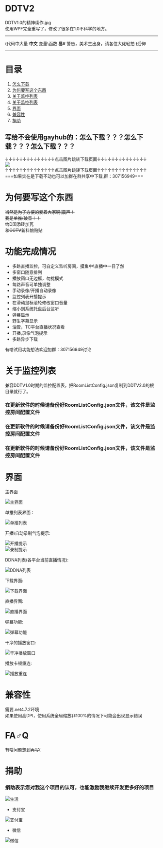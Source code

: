 # DDTV2

DDTV1.0的精神续作.jpg  
使用WPF完全重写了，修改了很多在1.0不科学的地方。    
***
(代码中大量 **中文** 变量\函数 **易#** 警告，美术生出身，请各位大佬轻拍 ~~(后仰~~
***
# 目录
1. [怎么下载](https://github.com/CHKZL/DDTV2#%E5%86%99%E7%BB%99%E4%B8%8D%E4%BC%9A%E4%BD%BF%E7%94%A8gayhub%E7%9A%84%E6%80%8E%E4%B9%88%E4%B8%8B%E8%BD%BD%E6%80%8E%E4%B9%88%E4%B8%8B%E8%BD%BD%E6%80%8E%E4%B9%88%E4%B8%8B%E8%BD%BD)
2. [为何要写这个东西](https://github.com/CHKZL/DDTV2#%E4%B8%BA%E4%BD%95%E8%A6%81%E5%86%99%E8%BF%99%E4%B8%AA%E4%B8%9C%E8%A5%BF)
3. [关于监控列表](https://github.com/CHKZL/DDTV2#%E5%85%B3%E4%BA%8E%E7%9B%91%E6%8E%A7%E5%88%97%E8%A1%A8)
4. [关于监控列表](https://github.com/CHKZL/DDTV2#%E5%8A%9F%E8%83%BD%E5%AE%8C%E6%88%90%E6%83%85%E5%86%B5)
5. [界面](https://github.com/CHKZL/DDTV2#%E7%95%8C%E9%9D%A2)  
6. [兼容性](https://github.com/CHKZL/DDTV2#%E5%85%BC%E5%AE%B9%E6%80%A7)  
7. [捐助](https://github.com/CHKZL/DDTV2#%E6%8D%90%E5%8A%A9)  


## 写给不会使用gayhub的：怎么下载？？？怎么下载？？？怎么下载？？？
↓↓↓↓↓↓↓↓↓↓↓↓↓↓点击图片跳转下载页面↓↓↓↓↓↓↓↓↓↓↓↓↓↓  
[![](https://user-images.githubusercontent.com/9378097/54915191-8e3f0f80-4f31-11e9-8bbb-b4f3fb0ead6b.png)](https://github.com/CHKZL/DDTV2/releases/latest)  
↑↑↑↑↑↑↑↑↑↑↑↑↑↑点击图片跳转下载页面↑↑↑↑↑↑↑↑↑↑↑↑↑↑  
===如果实在是下载不动也可以加群在群共享中下载,群：307156949===

# 为何要写这个东西
~~当然是为了方便的爱着大家啊(震声！~~  
~~我是单推(破音！！~~  
给D国添砖加瓦  
和~~CCTV~~新科娘贴贴



# 功能完成情况
* 多路直播监控，可自定义监听房间，摸鱼中\直播中一目了然
* 多窗口随意排列
* 播放窗口无边框，勿扰模式
* 每路声音可单独调整
* 手动录像/开播自动录像
* 监控列表开播提示
* 在滑动鼠标滚轮修改窗口音量
* 缩小到系统托盘后台监听
* 弹幕显示
* 野生字幕显示
* 油管，TC平台直播状况查看
* 开播,录像气泡提示
* 多路异步下载
  
有啥试用功能想法欢迎加群：307156949讨论

# 关于监控列表
兼容DDTV1.0时期的监控配置表，把RoomListConfig.json复制到DDTV2.0的根目录就行了。    

### 在更新软件的时候请备份好RoomListConfig.json文件，该文件是监控房间配置文件
### 在更新软件的时候请备份好RoomListConfig.json文件，该文件是监控房间配置文件
### 在更新软件的时候请备份好RoomListConfig.json文件，该文件是监控房间配置文件

# 界面
主界面

![主界面](https://github.com/CHKZL/DDTV2/blob/master/DDTV_New/%E8%BD%AF%E4%BB%B6%E5%9B%BE/%E9%A6%96%E9%A1%B5.png)

单推列表界面：

![单推列表](https://github.com/CHKZL/DDTV2/blob/master/DDTV_New/%E8%BD%AF%E4%BB%B6%E5%9B%BE/%E5%8D%95%E6%8E%A8%E7%9B%91%E6%8E%A7.png)

开播\自动录制气泡提示:

![开播提示](https://github.com/CHKZL/DDTV2/blob/master/DDTV_New/%E8%BD%AF%E4%BB%B6%E5%9B%BE/%E5%BC%80%E6%92%AD%E6%8F%90%E9%86%92.png)  
![录制提示](https://github.com/CHKZL/DDTV2/blob/master/DDTV_New/%E8%BD%AF%E4%BB%B6%E5%9B%BE/%E5%BD%95%E5%88%B6%E6%8F%90%E7%A4%BA.png)  

DDNA列表(各平台当前直播情况):

![DDNA列表](https://github.com/CHKZL/DDTV2/blob/master/DDTV_New/%E8%BD%AF%E4%BB%B6%E5%9B%BE/DDNA%E5%88%97%E8%A1%A8(%E5%90%84%E5%B9%B3%E5%8F%B0%E5%BD%93%E5%89%8D%E7%9B%B4%E6%92%AD%E6%83%85%E5%86%B5).png)

下载界面:

![下载界面](https://github.com/CHKZL/DDTV2/blob/master/DDTV_New/%E8%BD%AF%E4%BB%B6%E5%9B%BE/%E4%B8%8B%E8%BD%BD%E7%95%8C%E9%9D%A2.png)

直播界面:

![直播界面](https://github.com/CHKZL/DDTV2/blob/master/DDTV_New/%E8%BD%AF%E4%BB%B6%E5%9B%BE/%E6%92%AD%E6%94%BE%E5%87%86%E5%A4%87%E7%95%8C%E9%9D%A2.png)

弹幕功能:

![弹幕功能](https://github.com/CHKZL/DDTV2/blob/master/DDTV_New/%E8%BD%AF%E4%BB%B6%E5%9B%BE/%E6%92%AD%E6%94%BE%E5%BC%B9%E5%B9%95%E7%95%8C%E9%9D%A2.png)

干净的播放窗口:

![干净播放窗口](https://github.com/CHKZL/DDTV2/blob/master/DDTV_New/%E8%BD%AF%E4%BB%B6%E5%9B%BE/%E5%B9%B2%E5%87%80%E6%92%AD%E6%94%BE%E7%95%8C%E9%9D%A2.png)

播放卡顿重连:

![播放重连](https://github.com/CHKZL/DDTV2/blob/master/DDTV_New/%E8%BD%AF%E4%BB%B6%E5%9B%BE/%E5%8D%A1%E9%A1%BF%E9%87%8D%E8%BF%9E.png)

# 兼容性
需要.net4.7.2环境  
如果使用高DPI，使用系统全局缩放非100%的情况下可能会出现显示错误

# FA♂Q
有啥问题想到再写(

# 捐助
### 捐助表示您对我这个项目的认可，也能激励我继续开发更多好的项目

![生活](https://github.com/CHKZL/DDTV2/blob/master/DDTV_New/%E7%94%9F%E6%B4%BB.png)

* 支付宝

![支付宝](https://github.com/CHKZL/DDTV/blob/master/src/ZFB.png)
* 微信

![微信](https://github.com/CHKZL/DDTV/blob/master/src/WX.png)
